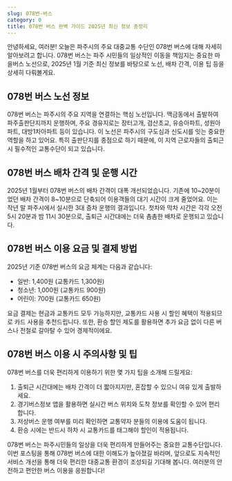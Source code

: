 ```yaml
---
slug: 078번-버스
category: 0
title: 078번 버스 완벽 가이드 2025년 최신 정보 총정리
---
```


안녕하세요, 여러분! 오늘은 파주시의 주요 대중교통 수단인 078번 버스에 대해 자세히 알아보려고 합니다. 078번 버스는 파주 시민들의 일상적인 이동을 책임지는 중요한 마을버스 노선으로, 2025년 1월 기준 최신 정보를 바탕으로 노선, 배차 간격, 이용 팁 등을 상세히 다뤄볼게요.

## 078번 버스 노선 정보

078번 버스는 파주시의 주요 지역을 연결하는 핵심 노선입니다. 맥금동에서 출발하여 파주출판단지까지 운행하며, 주요 경유지로는 장터고개, 검산초교, 유승아파트, 성원아파트, 대방1차아파트 등이 있습니다. 이 노선은 파주시의 구도심과 신도시를 잇는 중요한 역할을 하고 있어요. 특히 출판단지를 종점으로 하기 때문에, 이 지역 근로자들의 출퇴근 시 필수적인 교통수단이 되고 있습니다.

## 078번 버스 배차 간격 및 운행 시간

2025년 1월부터 078번 버스의 배차 간격이 대폭 개선되었습니다. 기존에 10~20분이었던 배차 간격이 8~10분으로 단축되어 이용객들의 대기 시간이 크게 줄었어요. 이는 작년 말 파주시에서 실시한 3대 증차 운행의 결과입니다. 첫차와 막차 시간은 각각 오전 5시 20분과 밤 11시 30분으로, 출퇴근 시간대에는 더욱 촘촘한 배차로 운행되고 있습니다.

## 078번 버스 이용 요금 및 결제 방법

2025년 기준 078번 버스의 요금 체계는 다음과 같습니다:

- 일반: 1,400원 (교통카드 1,300원)
- 청소년: 1,000원 (교통카드 900원)
- 어린이: 700원 (교통카드 650원)

요금 결제는 현금과 교통카드 모두 가능하지만, 교통카드 사용 시 할인 혜택이 적용되므로 카드 사용을 추천드립니다. 또한, 환승 할인 제도를 활용하면 추가 요금 없이 다른 버스나 전철로 갈아탈 수 있어 경제적이에요.

## 078번 버스 이용 시 주의사항 및 팁

078번 버스를 더욱 편리하게 이용하기 위한 몇 가지 팁을 소개해 드릴게요:

1. 출퇴근 시간대에는 배차 간격이 더 짧아지지만, 혼잡할 수 있으니 여유 있게 출발하세요.
2. 경기버스정보 앱을 활용하면 실시간 버스 위치와 도착 정보를 확인할 수 있어 편리합니다.
3. 저상버스 운행 여부를 미리 확인하면 교통약자 분들의 이용에 도움이 됩니다.
4. 환승 시에는 반드시 하차 시 교통카드를 태그해야 할인이 적용됩니다.

078번 버스는 파주시민들의 일상을 더욱 편리하게 만들어주는 중요한 교통수단입니다. 이번 포스팅을 통해 078번 버스에 대한 이해도가 높아졌길 바라며, 앞으로도 지속적인 서비스 개선을 통해 더욱 편리한 대중교통 환경이 조성되길 기대해 봅니다. 여러분의 안전하고 편안한 버스 이용을 응원합니다!